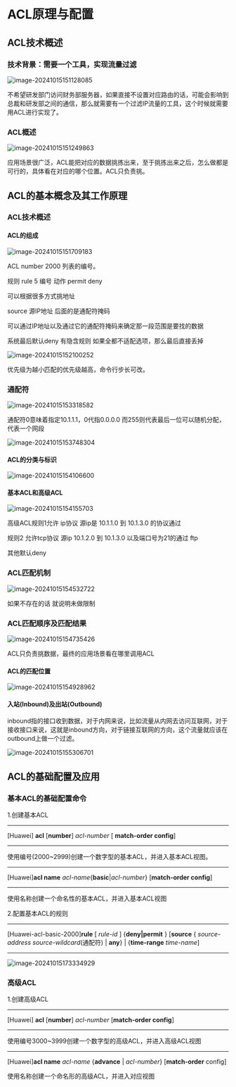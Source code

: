 # ACL原理与配置

## ACL技术概述

### 技术背景：需要一个工具，实现流量过滤

![image-20241015151128085](./../../../../../AppData/Roaming/Typora/typora-user-images/image-20241015151128085.png)

不希望研发部门访问财务部服务器，如果直接不设置对应路由的话，可能会影响到总裁和研发部之间的通信，那么就需要有一个过滤IP流量的工具，这个时候就需要用ACL进行实现了。

### ACL概述

![image-20241015151249863](./../../../../../AppData/Roaming/Typora/typora-user-images/image-20241015151249863.png)

应用场景很广泛，ACL能把对应的数据挑拣出来，至于挑拣出来之后，怎么做都是可行的，具体看在对应的哪个位置。ACL只负责挑。

## ACL的基本概念及其工作原理

### ACL技术概述

#### ACL的组成

![image-20241015151709183](./../../../../../AppData/Roaming/Typora/typora-user-images/image-20241015151709183.png)

ACL number 2000 列表的编号。

规则 rule 5 编号 动作 permit deny

可以根据很多方式挑地址

source 源IP地址 后面的是通配符掩码

可以通过IP地址以及通过它的通配符掩码来确定那一段范围是要找的数据

系统最后默认deny 有隐含规则 如果全都不适配选项，那么最后直接丢掉

![image-20241015152100252](./../../../../../AppData/Roaming/Typora/typora-user-images/image-20241015152100252.png)

优先级为越小匹配的优先级越高，命令行步长可改。

### 通配符

![image-20241015153318582](./../../../../../AppData/Roaming/Typora/typora-user-images/image-20241015153318582.png)

通配符0意味着指定10.1.1.1，0代指0.0.0.0 而255则代表最后一位可以随机分配，代表一个网段

![image-20241015153748304](./../../../../../AppData/Roaming/Typora/typora-user-images/image-20241015153748304.png)

#### ACL的分类与标识

![image-20241015154106600](./../../../../../AppData/Roaming/Typora/typora-user-images/image-20241015154106600.png)

#### 基本ACL和高级ACL

![image-20241015154155703](./../../../../../AppData/Roaming/Typora/typora-user-images/image-20241015154155703.png)

高级ACL规则1允许 ip协议 源ip是 10.1.1.0 到 10.1.3.0 的协议通过

规则2 允许tcp协议 源ip 10.1.2.0 到 10.1.3.0 以及端口号为21的通过 ftp

其他默认deny

### ACL匹配机制

![image-20241015154532722](./../../../../../AppData/Roaming/Typora/typora-user-images/image-20241015154532722.png)



如果不存在的话 就说明未做限制

### ACL匹配顺序及匹配结果

![image-20241015154735426](./../../../../../AppData/Roaming/Typora/typora-user-images/image-20241015154735426.png)

ACL只负责挑数据，最终的应用场景看在哪里调用ACL

#### ACL的匹配位置

![image-20241015154928962](./../../../../../AppData/Roaming/Typora/typora-user-images/image-20241015154928962.png)

#### 入站(Inbound)及出站(Outbound)

inbound指的接口收到数据，对于内网来说，比如流量从内网去访问互联网，对于接收接口来说，这就是inbound方向，对于链接互联网的方向，这个流量就应该在outbound上做一个过滤。

![image-20241015155306701](./../../../../../AppData/Roaming/Typora/typora-user-images/image-20241015155306701.png)

## ACL的基础配置及应用

### 基本ACL的基础配置命令

1.创建基本ACL

---

[Huawei] **acl** [**number**] *acl-number* [ **match-order config**]

---

使用编号(2000~2999)创建一个数字型的基本ACL，并进入基本ACL视图。

---

[Huawei]**acl name** *acl-name*{**basic**|*acl-number*} [**match-order config**]

---

使用名称创建一个命名性的基本ACL，并进入基本ACL视图

2.配置基本ACL的规则

---

[Huawei-acl-basic-2000]**rule** [ *rule-id* ] {**deny|permit** } [**source** { *source-address source-wildcard*(通配符) | **any**} | {**time-range** *time-name*]

---

![image-20241015173334929](./../../../../../AppData/Roaming/Typora/typora-user-images/image-20241015173334929.png)

### 高级ACL

1.创建高级ACL

---

[Huawei] **acl** [**number**] *acl-number* [**match-order config**]

---

使用编号3000~3999创建一个数字型的高级ACL，并进入高级ACL视图

---

[Huawei]**acl name** *acl-name* {**advance** | *acl-number*} [**match-order** config]

使用名称创建一个命名形的高级ACL，并进入对应视图



